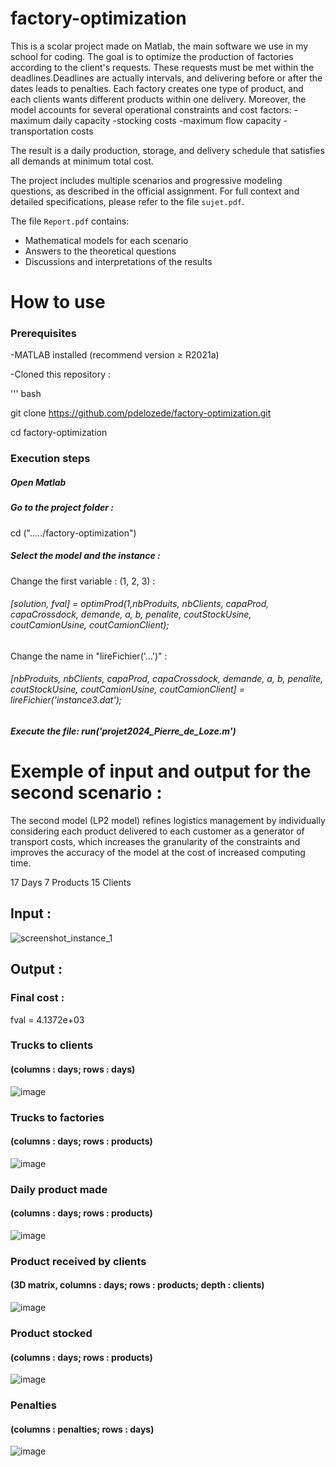 # factory-optimization
This is a scolar project made on Matlab, the main software we use in my school for coding. The goal is to optimize the production of factories according to the client's requests. These requests must be met within the deadlines.Deadlines are actually intervals, and delivering before or after the dates leads to penalties.
Each factory creates one type of product, and each clients wants different products within one delivery.
Moreover, the model accounts for several operational constraints and cost factors:
-maximum daily capacity
-stocking costs
-maximum flow capacity
-transportation costs

The result is a daily production, storage, and delivery schedule that satisfies all demands at minimum total cost.


The project includes multiple scenarios and progressive modeling questions, as described in the official assignment.
For full context and detailed specifications, please refer to the file `sujet.pdf`.

The file `Report.pdf` contains:
- Mathematical models for each scenario
- Answers to the theoretical questions
- Discussions and interpretations of the results

# How to use
### Prerequisites

-MATLAB installed (recommend version ≥ R2021a)

-Cloned this repository :

''' bash

git clone https://github.com/pdelozede/factory-optimization.git

cd factory-optimization

### Execution steps
##### Open Matlab
##### Go to the project folder : 
cd ("...../factory-optimization")
##### Select the model and the instance :
Change the first variable : (1, 2, 3) :
###### [solution, fval] = optimProd(1,nbProduits, nbClients, capaProd, capaCrossdock, demande, a, b, penalite, coutStockUsine, coutCamionUsine, coutCamionClient);
Change the name in "lireFichier('...')" :
###### [nbProduits, nbClients, capaProd, capaCrossdock, demande, a, b, penalite, coutStockUsine, coutCamionUsine, coutCamionClient] = lireFichier('instance3.dat');

##### Execute the file: run('projet2024_Pierre_de_Loze.m')


# Exemple of input and output for the second scenario :  
The second model (LP2 model) refines logistics management by individually considering each product delivered to each customer as a generator of transport costs, which increases the granularity of the constraints and improves the accuracy of the model at the cost of increased computing time.

17 Days
7 Products
15 Clients

 
## Input :
![screenshot_instance_1](https://github.com/user-attachments/assets/5e20e10a-ee77-43e0-a800-c2187c72a8a4)



## Output :

### Final cost :
fval = 4.1372e+03


### Trucks to clients
#### (columns : days; rows : days)
![image](https://github.com/user-attachments/assets/ccf5a40b-fb37-470d-a0f7-7eafbf0bb0cd)



### Trucks to factories 
#### (columns : days; rows : products)
![image](https://github.com/user-attachments/assets/421ccc24-c75b-4a9f-9552-63d5151e7a06)



### Daily product made
#### (columns : days; rows : products)
![image](https://github.com/user-attachments/assets/0556239c-2bbe-4932-b1ff-2ede7436e380)



### Product received by clients
#### (3D matrix, columns : days; rows : products; depth : clients)
![image](https://github.com/user-attachments/assets/d3cd402f-443f-4142-8b10-50614357f24a)



### Product stocked 
#### (columns : days; rows : products)
![image](https://github.com/user-attachments/assets/3caba8c8-0f4a-4202-9164-466826b90dbc)



### Penalties
#### (columns : penalties; rows : days)
![image](https://github.com/user-attachments/assets/aae97735-5d14-40a9-97ae-38f22a205ef4)


